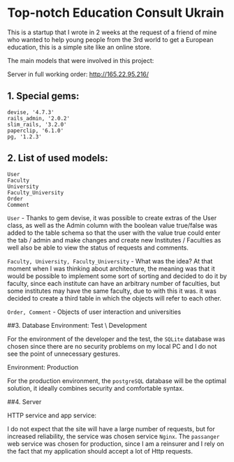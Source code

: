 # Top-notch Education Consult Ukrain

This is a startup that I wrote in 2 weeks at the request of a friend of mine who wanted to help young people from the 3rd world to get a European education, this is a simple site like an online store.

The main models that were involved in this project:

Server in full working order: http://165.22.95.216/

## 1. Special gems:
    devise, '4.7.3'
    rails_admin, '2.0.2'
    slim_rails, '3.2.0'    
    paperclip, '6.1.0'
    pg, '1.2.3'
   
 
## 2. List of used models:
    User
    Faculty
    University
    Faculty_University
    Order
    Comment

    
`User` - Thanks to gem devise, it was possible to create extras of the User class, as well as the Admin column with the boolean value true/false was added to the table schema so that the user with the value true could enter the tab / admin and make changes and create new Institutes / Faculties as well also be able to view the status of requests and comments.

`Faculty, University, Faculty_University` - What was the idea? At that moment when I was thinking about architecture, the meaning was that it would be possible to implement some sort of sorting and decided to do it by faculty, since each institute can have an arbitrary number of faculties, but some institutes may have the same faculty, due to with this it was. it was decided to create a third table in which the objects will refer to each other.

`Order, Comment` -  Objects of user interaction and universities

##3. Database 
Environment: Test \ Development

For the environment of the developer and the test, the `SQLite` database was chosen since there are no security problems on my local PC and I do not see the point of unnecessary gestures.

Environment: Production

For the production environment, the `postgreSQL` database will be the optimal solution, it ideally combines security and comfortable syntax.

##4. Server

HTTP service and app service:

I do not expect that the site will have a large number of requests, but for increased reliability, the service was chosen service `Nginx`. The `passanger` web service was chosen for production, since I am a reinsurer and I rely on the fact that my application should accept a lot of Http requests. 

